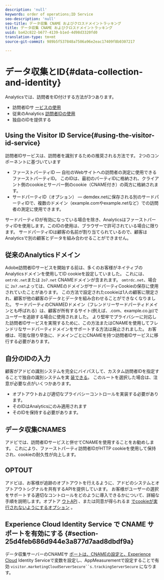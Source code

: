 ```yaml
---
description: 'null'
keywords: order of operations;ID Service
seo-description: 'null'
seo-title: データ収集 CNAME およびクロスドメイントラッキング
title: データ収集 CNAME およびクロスドメイントラッキング
uuid: ba42c822-b677-4139-b1ed-4d98d3320fd0
translation-type: tm+mt
source-git-commit: 989b5f537848a7506a96e2eac17409f8b0307217

---
```



# データ収集とID{#data-collection-and-identity}

Analyticsでは、訪問者をID付けする方法が3つあります。

- 訪問者IDサ [ービスの使用](https://docs.adobe.com/content/help/en/id-service/using/home.md)
- 従来のAnalytics [訪問者IDの使用](https://docs.adobe.com/content/help/en/analytics/implementation/javascript-implementation/unique-visitors/visid-overview.md)
- 独自のIDを提供する

## Using the Visitor ID Service{#using-the-visitor-id-service}

訪問者IDサービスは、訪問者を識別するための推奨される方法です。 2つのコンポーネントに基づいています

- ファーストパーティID — 自社のWebサイトへの訪問者の測定に使用できるファーストパーティID。 このIDは、最初のパーティIDに格納され、クライアント側のcookieとサーバー側のcookie（CNAME付き）の両方に格納されます。
- サードパーティID（オプション） — demdex.netに保存される別のサードパーティIDで、複数のドメイン（example.comやexample.netなど）での訪問者の測定に使用できます。

サードパーティIDが有効になっている場合を除き、AnalyticsはファーストパーティIDを使用します。このIDの使用は、ブラウザーで許可されている場合に限ります。 サードパーティIDは顧客の名前が割り当てられているので、顧客はAnalyticsで別の顧客とデータを組み合わせることができません。

## 従来のAnalyticsドメイン

Adobe訪問者IDサービスを開始する前は、多くのお客様がネイティブのAnalyticsドメインを使用してID cookieを設定していました。 これには、 `omtrdc.net`または `2o7.net` CNAMEドメインが含まれます。 `omtrdc.net`、場合に `2o7.net`よっては、CNAMEのドメインがサードパーティCookieの保存に使用されていたことがあります。 この方法で設定されたcookieは1人の顧客に限定され、顧客が他の顧客のデータとデータを組み合わせることができなくなりました。 サードパーティのCNAMEDドメイン（フレンドリーサードパーティドメインとも呼ばれる）は、顧客が所有するサイト(例えば、.com、example.co.jp)でユーザーを追跡する場合に使用されました。 より堅牢でプライバシーに対応した訪問者IDサービスを実現するために、この方法またはCNAMEを使用してフレンドリなサードパーティドメインをサポートする方法は廃止されました。 お客様は、可能な限り早急に、ドメインごとにCNAMEを持つ訪問者IDサービスに移行する必要があります。

## 自分のIDの入力

顧客がアドビの識別システムを完全にバイパスして、カスタム訪問者IDを指定することで独自の識別システムを実 [装できる](https://docs.adobe.com/content/help/en/analytics/implementation/javascript-implementation/unique-visitors/visid-custom.md)。 このルートを選択した場合は、注意が必要な点がいくつかあります。

- オプトアウトおよび適切なプライバシーコントロールを実装する必要があります。
- そのIDはAnalyticsにのみ適用されます
- そのIDを保持する必要があります。

## データ収集CNAMES

アドビでは、訪問者IDサービスと併せてCNAMEを使用することをお勧めします。 これにより、ファーストパーティ訪問者IDがHTTP cookieを使用して保持され、cookieの耐久性が向上します。

## OPTOUT

アドビは、お客様が追跡のオプトアウトを行えるように、アドビのシステムとオプトアウトシグナルを共有するAPIを提供しています。 お客様がユーザーの選択をサポートする適切なコントロールをどのように導入できるかについて、詳細な手順を説明します。オプトア [ウトAPI](https://docs.adobe.com/content/help/en/analytics/implementation/javascript-implementation/data-collection/opt-out.md) 、または同意が得られるま [でcookieが実行されないようにするオプション](https://docs.adobe.com/content/help/en/id-service/using/implementation-guides/opt-in-service/optin-overview.md) 。

## Experience Cloud Identity Service で CNAME サポートを有効にする {#section-25d4feb686d944e3a877d7aad8dbdf9a}

データ収集サーバーのCNAMEサ [ポートは、CNAMEの設定と、Experience Cloud](https://docs.adobe.com/content/help/en/core-services/interface/ec-cookies/cookies-first-party.md) Identity Serviceで変数を設定し、AppMeasurementで設定することで有効 `visitor.marketingCloudServerSecure``s.trackingServerSecure` になります。
